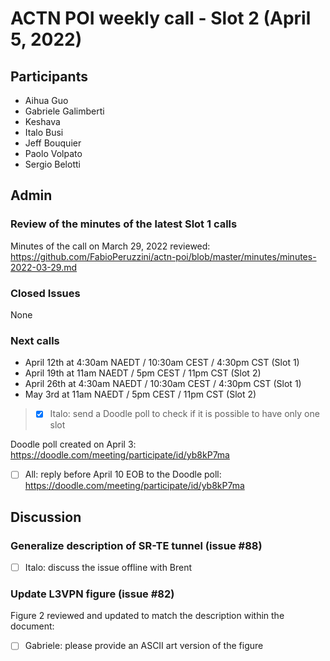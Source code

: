 # ACTN POI weekly call - Slot 2 (April 5, 2022)

## Participants
- Aihua Guo
- Gabriele Galimberti
- Keshava
- Italo Busi
- Jeff Bouquier
- Paolo Volpato
- Sergio Belotti

## Admin

### Review of the minutes of the latest Slot 1 calls

Minutes of the call on March 29, 2022 reviewed: https://github.com/FabioPeruzzini/actn-poi/blob/master/minutes/minutes-2022-03-29.md

### Closed Issues

None

### Next calls

- April 12th at 4:30am NAEDT / 10:30am CEST / 4:30pm CST (Slot 1)
- April 19th at 11am NAEDT / 5pm CEST / 11pm CST (Slot 2)
- April 26th at 4:30am NAEDT / 10:30am CEST / 4:30pm CST (Slot 1)
- May 3rd at 11am NAEDT / 5pm CEST / 11pm CST (Slot 2)

> - [x] Italo: send a Doodle poll to check if it is possible to have only one slot

Doodle poll created on April 3: https://doodle.com/meeting/participate/id/yb8kP7ma

- [ ] All: reply before April 10 EOB to the Doodle poll: https://doodle.com/meeting/participate/id/yb8kP7ma

## Discussion

### Generalize description of SR-TE tunnel (issue #88)

- [ ] Italo: discuss the issue offline with Brent

### Update L3VPN figure (issue #82)

Figure 2 reviewed and updated to match the description within the document:

- [ ] Gabriele: please provide an ASCII art version of the figure
